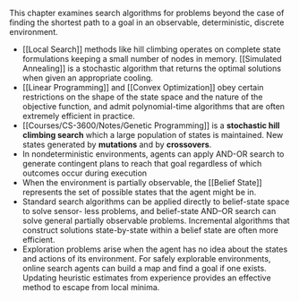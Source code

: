 This chapter examines search algorithms for problems beyond the case of finding the shortest path to a goal in an observable, deterministic, discrete environment. 
- [[Local Search]] methods like hill climbing operates on complete state formulations keeping a small number of nodes in memory. [[Simulated Annealing]] is a stochastic algorithm that returns the optimal solutions when given an appropriate cooling. 
- [[Linear Programming]] and [[Convex Optimization]] obey certain restrictions on the shape of the state space and the nature of the objective function, and admit polynomial-time algorithms that are often extremely efficient in practice. 
- [[Courses/CS-3600/Notes/Genetic Programming]] is a **stochastic hill climbing search** which a large population of states is maintained. New states generated by **mutations** and by **crossovers**. 
- In nondeterministic environments, agents can apply AND-OR search to generate contingent plans to reach that goal regardless of which outcomes occur during execution
- When the environment is partially observable, the [[Belief State]] represents the set of possible states that the agent might be in. 
- Standard search algorithms can be applied directly to belief-state space to solve sensor- less problems, and belief-state AND–OR search can solve general partially observable problems. Incremental algorithms that construct solutions state-by-state within a belief state are often more efficient.
- Exploration problems arise when the agent has no idea about the states and actions of its environment. For safely explorable environments, online search agents can build a map and find a goal if one exists. Updating heuristic estimates from experience provides an effective method to escape from local minima.
